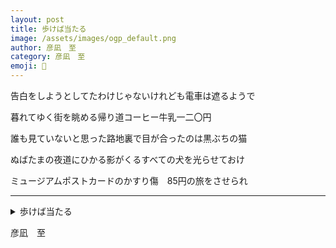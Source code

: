 ```yaml
---
layout: post
title: 歩けば当たる
image: /assets/images/ogp_default.png
author: 彦凪　至
category: 彦凪　至
emoji: 🧭
---
```


<div class="tanka-area"><div class="tanka">
<p>告白をしようとしてたわけじゃないけれども電車は遮るようで</p>
<p>暮れてゆく街を眺める帰り道コーヒー牛乳一二〇円</p>
<p>誰も見ていないと思った路地裏で目が合ったのは黒ぶちの猫</p>
<p>ぬばたまの夜道にひかる影がくるすべての犬を光らせておけ</p>
<p>ミュージアムポストカードのかすり傷　<span class="tate-chu-yoko-number">85</span>円の旅をさせられ</p></div></div>

---

<details><summary>歩けば当たる</summary>
告白をしようとしてたわけじゃないけれども電車は遮るようで<br/>
暮れてゆく街を眺める帰り道コーヒー牛乳一二〇円<br/>
誰も見ていないと思った路地裏で目が合ったのは黒ぶちの猫<br/>
ぬばたまの夜道にひかる影がくるすべての犬を光らせておけ<br/>
ミュージアムポストカードのかすり傷　85円の旅をさせられ<br/>
</details>

彦凪　至
